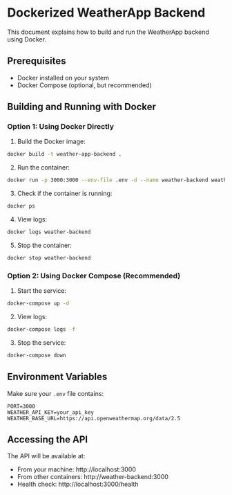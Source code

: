 # Dockerized WeatherApp Backend

This document explains how to build and run the WeatherApp backend using Docker.

## Prerequisites

- Docker installed on your system
- Docker Compose (optional, but recommended)

## Building and Running with Docker

### Option 1: Using Docker Directly

1. Build the Docker image:
```bash
docker build -t weather-app-backend .
```

2. Run the container:
```bash
docker run -p 3000:3000 --env-file .env -d --name weather-backend weather-app-backend
```

3. Check if the container is running:
```bash
docker ps
```

4. View logs:
```bash
docker logs weather-backend
```

5. Stop the container:
```bash
docker stop weather-backend
```

### Option 2: Using Docker Compose (Recommended)

1. Start the service:
```bash
docker-compose up -d
```

2. View logs:
```bash
docker-compose logs -f
```

3. Stop the service:
```bash
docker-compose down
```

## Environment Variables

Make sure your `.env` file contains:
```
PORT=3000
WEATHER_API_KEY=your_api_key
WEATHER_BASE_URL=https://api.openweathermap.org/data/2.5
```

## Accessing the API

The API will be available at:
- From your machine: http://localhost:3000
- From other containers: http://weather-backend:3000
- Health check: http://localhost:3000/health 